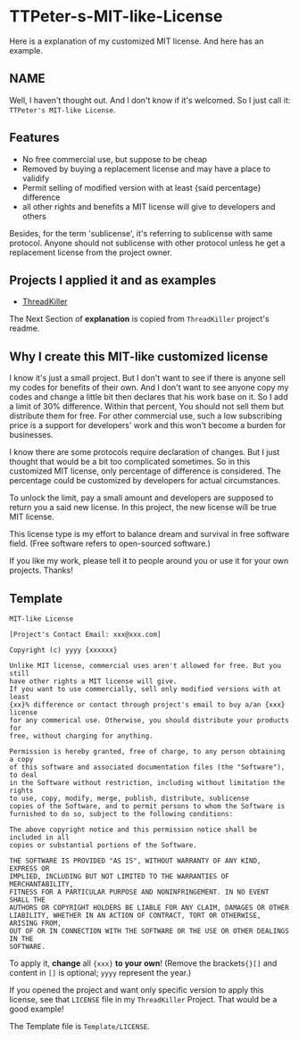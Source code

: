 # TTPeter-s-MIT-like-License
Here is a explanation of my customized MIT license. And here has an example.

## NAME

Well, I haven't thought out. And I don't know if it's welcomed. So I just call it: `TTPeter's MIT-like License`.

## Features

- No free commercial use, but suppose to be cheap
- Removed by buying a replacement license and may have a place to validify
- Permit selling of modified version with at least {said percentage} difference
- all other rights and benefits a MIT license will give to developers and others

Besides, for the term 'sublicense', it's referring to sublicense with same protocol.
Anyone should not sublicense with other protocol unless he get a replacement license from the project owner.

## Projects I applied it and as examples

- [ThreadKiller](https://github.com/TTStudio-of-TTPeter/ThreadKiller)

The Next Section of **explanation** is copied from `ThreadKiller` project's readme.

## Why I create this MIT-like customized license

I know it's just a small project. But I don't want to see if there is anyone sell my codes for benefits of their own. And I don't want to see anyone copy my codes and change a little bit then declares that his work base on it. So I add a limit of 30% difference. Within that percent, You should not sell them but distribute them for free. For other commercial use, such a low subscribing price is a support for developers' work and this won't become a burden for businesses. 

I know there are some protocols require declaration of changes. But I just thought that would be  a bit too complicated  sometimes. So in this customized MIT license, only percentage of difference is considered. The percentage could be customized by developers for actual circumstances. 

To unlock the limit, pay a small amount and developers are supposed to return you a said new license. In this project, the new license will be true MIT license.

This license type is my effort to balance dream and survival in free software field. (Free software refers to open-sourced software.)

If you like my work, please tell it to people around you or use it for your own projects. Thanks!

## Template

```
MIT-like License

[Project's Contact Email: xxx@xxx.com]

Copyright (c) yyyy {xxxxxx}

Unlike MIT license, commercial uses aren't allowed for free. But you still 
have other rights a MIT license will give.
If you want to use commercially, sell only modified versions with at least 
{xx}% difference or contact through project's email to buy a/an {xxx} license
for any commerical use. Otherwise, you should distribute your products for
free, without charging for anything.

Permission is hereby granted, free of charge, to any person obtaining a copy
of this software and associated documentation files (the "Software"), to deal
in the Software without restriction, including without limitation the rights
to use, copy, modify, merge, publish, distribute, sublicense
copies of the Software, and to permit persons to whom the Software is
furnished to do so, subject to the following conditions:

The above copyright notice and this permission notice shall be included in all
copies or substantial portions of the Software.

THE SOFTWARE IS PROVIDED "AS IS", WITHOUT WARRANTY OF ANY KIND, EXPRESS OR
IMPLIED, INCLUDING BUT NOT LIMITED TO THE WARRANTIES OF MERCHANTABILITY,
FITNESS FOR A PARTICULAR PURPOSE AND NONINFRINGEMENT. IN NO EVENT SHALL THE
AUTHORS OR COPYRIGHT HOLDERS BE LIABLE FOR ANY CLAIM, DAMAGES OR OTHER
LIABILITY, WHETHER IN AN ACTION OF CONTRACT, TORT OR OTHERWISE, ARISING FROM,
OUT OF OR IN CONNECTION WITH THE SOFTWARE OR THE USE OR OTHER DEALINGS IN THE
SOFTWARE.
```

To apply it, **change** all `{xxx}` **to your own**! (Remove the brackets`{}[]` and content in `[]` is optional; `yyyy` represent the year.)

If you opened the project and want only specific version to apply this license, see that `LICENSE` file in my `ThreadKiller` Project. That would be a good example!

The Template file is `Template/LICENSE`.



